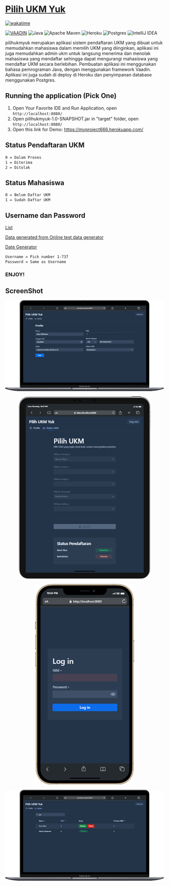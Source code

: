 # [Pilih UKM Yuk](https://myproject666.herokuapp.com/)
[![wakatime](https://wakatime.com/badge/user/ab053e7a-29dd-45e7-8ba6-5eaad830906f/project/1e23aed1-47d4-45be-af21-c2e19b9da29b.svg)](https://wakatime.com/badge/user/ab053e7a-29dd-45e7-8ba6-5eaad830906f/project/1e23aed1-47d4-45be-af21-c2e19b9da29b)

[![VAADIN](https://img.shields.io/static/v1?label=&message=VAADIN&color=ffffff&style=for-the-badge&logo=Vaadin)](#)![]()
![Java](https://img.shields.io/badge/java-%23ED8B00.svg?style=for-the-badge&logo=java&logoColor=white)
![Apache Maven](https://img.shields.io/badge/Apache%20Maven-C71A36?style=for-the-badge&logo=Apache%20Maven&logoColor=white)
![Heroku](https://img.shields.io/badge/heroku-%23430098.svg?style=for-the-badge&logo=heroku&logoColor=white)
![Postgres](https://img.shields.io/badge/postgres-%23316192.svg?style=for-the-badge&logo=postgresql&logoColor=white)
![IntelliJ IDEA](https://img.shields.io/badge/IntelliJIDEA-000000.svg?style=for-the-badge&logo=intellij-idea&logoColor=white)

pilihukmyuk merupakan aplikasi sistem pendaftaran UKM yang dibuat untuk memudahkan mahasiswa dalam memilih UKM yang diinginkan, aplikasi ini juga memudahkan admin ukm untuk langsung menerima dan menolak mahasiswa yang mendaftar sehingga dapat mengurangi mahasiswa yang mendaftar UKM secara berlebihan. Pembuatan aplikasi ini menggunakan bahasa pemrograman Java, dengan menggunakan framework Vaadin. Aplikasi ini juga sudah di deploy di Heroku dan penyimpanan database menggunakan Postgres.

## Running the application (Pick One)
1. Open Your Favorite IDE and Run Application, open `http://localhost:8080/`
2. Open pilihukmyuk-1.0-SNAPSHOT.jar in "target" folder, open `http://localhost:8080/`
3. Open this link for Demo: https://myproject666.herokuapp.com/

[//]: # (## Deploying to Production)

[//]: # (1. `mvn package -Pproduction` &#40;Windows&#41; / `./mvnw clean package -Pproduction` &#40;Mac & Linux&#41;.)

[//]: # (2. `heroku deploy:jar target/pilihukmyuk-1.0-SNAPSHOT.jar -a myproject666` &#40;Deploy to Heroku&#41;)

[//]: # (## Project structure)

[//]: # ()
[//]: # (- `MainLayout.java` in `src/main/java` contains the navigation setup &#40;i.e., the)

[//]: # (  side/top bar and the main menu&#41;. This setup uses)

[//]: # (  [App Layout]&#40;https://vaadin.com/components/vaadin-app-layout&#41;.)

[//]: # (- `views` package in `src/main/java` contains the server-side Java views of your application.)

[//]: # (- `views` folder in `frontend/` contains the client-side JavaScript views of your application.)

[//]: # (- `themes` folder in `frontend/` contains the custom CSS styles.)

## Status Pendaftaran UKM
```
0 = Dalam Proses
1 = Diterima
2 = Ditolak
```

## Status Mahasiswa
```
0 = Belum Daftar UKM
1 = Sudah Daftar UKM
```

## Username dan Password
[List](username_pass.csv)

[Data generated from Online test data generator](https://www.onlinedatagenerator.com/)

[Date Generator](https://random.limited/date-time-generator/)
```
Username = Pick number 1-737
Password = Same as Username
```


### ENJOY!

## ScreenShot
<p align="center">
  <img src="docs/1mobile.png" />
</p>

<p align="center">
  <img src="docs/mobile6.png" />
</p>

<p align="center">
  <img src="docs/mobile.png" />
</p>

<p align="center">
  <img src="docs/mobile4.png" />
</p>
